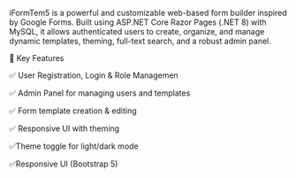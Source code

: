 iFormTem5 is a powerful and customizable web-based form builder inspired by Google Forms. Built using ASP.NET Core Razor Pages (.NET 8) with MySQL, it allows authenticated users to create, organize, and manage dynamic templates, theming, full-text search, and a robust admin panel.

🔑 Key Features

✅ User Registration, Login & Role Managemen

✅ Admin Panel for managing users and templates

✅ Form template creation & editing

✅ Responsive UI with theming
 
✅Theme toggle for light/dark mode

✅Responsive UI (Bootstrap 5)




